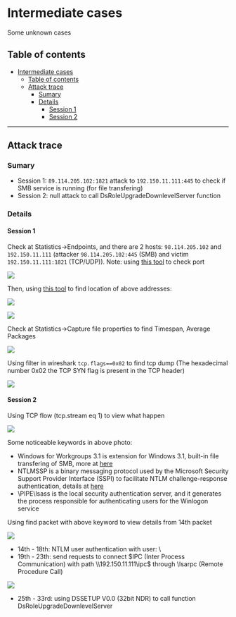 # Intermediate cases

Some unknown cases

## Table of contents

- [Intermediate cases](#intermediate-cases)
  - [Table of contents](#table-of-contents)
  - [Attack trace](#attack-trace)
    - [Sumary](#sumary)
    - [Details](#details)
      - [Session 1](#session-1)
      - [Session 2](#session-2)

---

## Attack trace

### Sumary

- Session 1: `89.114.205.102:1821` attack to `192.150.11.111:445` to check if SMB service is running (for file transfering) 
- Session 2: null attack to call DsRoleUpgradeDownlevelServer function

### Details

#### Session 1

Check at Statistics->Endpoints, and there are 2 hosts: `98.114.205.102` and `192.150.11.111` (attacker `98.114.205.102:445` (SMB) and victim `192.150.11.111:1821` (TCP/UDP)). Note: using [this tool](https://www.adminsub.net/tcp-udp-port-finder/) to check port

![](https://i.ibb.co/vwqNRx8/Screenshot-2023-03-24-131504.png)

Then, using [this tool](https://www.whatismyip.com/ip-address-lookup/) to find location of above addresses:

![](https://i.ibb.co/tqSV26v/Screenshot-2023-03-24-131815.png)

![](https://i.ibb.co/fHStvPs/Screenshot-2023-03-24-131923.png)

Check at Statistics->Capture file properties to find Timespan, Average Packages

![](https://i.ibb.co/9cxLXyg/Screenshot-2023-03-24-132536.png)

Using filter in wireshark `tcp.flags==0x02` to find tcp dump (The hexadecimal number 0x02 the TCP SYN flag is present in the TCP header)

![](https://i.ibb.co/6vhF3KC/Screenshot-2023-03-24-132059.png)

#### Session 2

Using TCP flow (tcp.stream eq 1) to view what happen

![](https://i.ibb.co/98SKBGj/Screenshot-2023-04-03-100119.png)

Some noticeable keywords in above photo:
- Windows for Workgroups 3.1 is extension for Windows 3.1, built-in file transfering of SMB, more at [here](https://learn.microsoft.com/en-us/openspecs/windows_protocols/ms-smb2/8df1a501-ce4e-4287-8848-5f1d4733e280)
- NTLMSSP is a binary messaging protocol used by the Microsoft Security Support Provider Interface (SSPI) to facilitate NTLM challenge-response authentication, details at [here](https://learn.microsoft.com/vi-vn/windows/win32/com/ntlmssp)
- \PIPE\lsass is the local security authentication server, and it generates the
process responsible for authenticating users for the Winlogon service

Using find packet with above keyword to view details from 14th packet

![](https://i.ibb.co/Pcz746T/Screenshot-2023-04-03-133750.png)

- 14th - 18th: NTLM user authentication with user: \
- 19th - 23th: send requests to connect $IPC (Inter Process Communication) with path \\\192.150.11.111\ipc\$ through \lsarpc (Remote Procedure Call)
  
![](https://i.ibb.co/YZ2M1rv/Screenshot-2023-04-03-135949.png)

- 25th - 33rd: using DSSETUP V0.0 (32bit NDR) to call function DsRoleUpgradeDownlevelServer 








